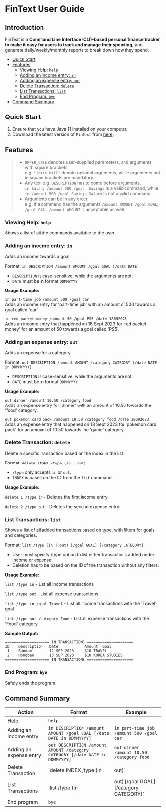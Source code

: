 # FinText User Guide

## Introduction

FinText is a **Command Line Interface (CLI)-based personal finance tracker to make it easy for users to track and manage
their spending,** and generate daily/weekly/monthly reports to break down how they spend.

* [Quick Start](#quick-start)
* [Features](#features)
    * [Viewing Help: `help`](#viewing-help-help)
    * [Adding an income entry: `in`](#adding-an-income-entry-in)
    * [Adding an expense entry: `out`](#adding-an-expense-entry-out)
    * [Delete Transaction: `delete`](#delete-transaction-delete)
    * [List Transactions: `list`](#list-transactions-list)
    * [End Program: `bye`](#end-program-bye)
* [Command Summary](#command-summary)


## Quick Start

1. Ensure that you have Java 11 installed on your computer.
2. Download the latest version of `FinText` from [here](https://github.com/AY2324S1-CS2113-W12-3/tp/releases).

## Features

> * `UPPER_CASE` denotes user-supplied parameters, and arguments with square brackets<br> e.g. `[/date DATE]` denote
    optional arguments, while arguments not in square brackets are mandatory.
> * Any text e.g. `DESCRIPTION` has to come before arguments.<br>
    `in Salary /amount 500 /goal  Savings` is a valid command, while `in /amount 500 /goal Savings Salary` is not a valid
    command.
> * Arguments can be in any order. <br>
    e.g. if a command has the arguments `/amount AMOUNT /goal GOAL`, `/goal GOAL /amount AMOUNT` is acceptable as well.


### Viewing Help: `help`
Shows a list of all the commands available to the user.

### Adding an income entry: `in`
Adds an income towards a goal.

Format: `in DESCRIPTION /amount AMOUNT /goal GOAL [/date DATE]`

* `DESCRIPTION` is case-sensitive, while the arguments are not.
*  `DATE` must be in format `DDMMYYYY`

**Usage Example:**

`in part-time job /amount 500 /goal car` <br>
Adds an income entry for 'part-time job' with an amount of 500 towards a goal called 'car'.

`in red packet money /amount 50 /goal PS5 /date 18092023`<br>
Adds an income entry that happened on 18 Sept 2023 for 'red packet money' for an amount of 50 towards
a goal called 'PS5'.

### Adding an expense entry: `out`
Adds an expense for a category.

Format: `out DESCRIPTION /amount AMOUNT /category CATEGORY [/date DATE in DDMMYYYY]`

* `DESCRIPTION` is case-sensitive, while the arguments are not.
*  `DATE` must be in format `DDMMYYYY`

**Usage Example:**

`out dinner /amount 10.50 /category food` <br>
Adds an expense entry for 'dinner' with an amount of 10.50 towards the 'food' category.

`out pokemon card pack /amount 10.50 /category food /date 18092023`<br>
Adds an expense entry that happened on 18 Sept 2023 for 'pokemon card pack' for an amount of 10.50 towards
the 'game' category.

### Delete Transaction: `delete`
Delete a specific transaction based on the index in the list.

Format: `delete INDEX /type (in | out)`
* `/type` only accepts `in` or `out`.
*  `INDEX` is based on the ID from the `list` command.

**Usage Example:**

`delete 1 /type in` - Deletes the first income entry.

`delete 2 /type out` - Deletes the second expense entry.


### List Transactions: `list`
Shows a list of all added transactions based on type, with filters for goals and categories.

Format: `list /type (in | out) [/goal GOAL] [/category CATEGORY]`
* User must specify /type option to list either transactions added under income or expense
* Deletion has to be based on the ID of the transaction without any filters.

**Usage Example:**

`list /type in` - List all income transactions

`list /type out` - List all expense transactions

`list /type in /goal Travel` - List all income transactions with the 'Travel' goal

`list /type out /category Food` - List all expense transactions with the 'Food' category

**Sample Output:**
```
==================== IN TRANSACTIONS =====================
ID    Description   Date			Amount	Goal
 1    Random		12 SEP 2023		$10	TRAVEL
 2    Hongbao		13 SEP 2023		$10	KOREA STUDIES
==================== IN TRANSACTIONS =====================
```
### End Program: `bye`
Safely ends the program.

## Command Summary

| Action                  | Format                                                                      | Example                                  |
|-------------------------|-----------------------------------------------------------------------------|------------------------------------------|
| Help                    | `help`                                                                      |                                          |
| Adding an income entry  | `in DESCRIPTION /amount AMOUNT /goal GOAL [/date DATE in DDMMYYYY]`         | `in part-time job /amount 500 /goal car` |
| Adding an expense entry | `out DESCRIPTION /amount AMOUNT /category CATEGORY [/date DATE in DDMMYYYY]` | `out dinner /amount 10.50 /category food` |
| Delete Transaction      | `delete INDEX /type (in | out)`                                    | `delete 1 /type in`                       |
| List Transactions       | `list /type (in | out) [/goal GOAL] [/category CATEGORY]`  | `list /type in`                         |
| End program             | `bye`                                                                       |                                          |

